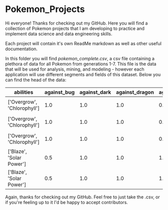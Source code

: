 # Pokemon_Projects

Hi everyone! Thanks for checking out my GitHub. Here you will find a collection of Pokemon projects that 
I am developing to practice and implement data science and data engineering skills.

Each project will contain it's own ReadMe markdown as well as other useful documentation. 

In this folder you will find *pokemon_complete.csv*, a csv file containing a plethora of data for all Pokemon from generations 1-7. This file is the data that will be used for analysis, mining, and modeling - however each application will use different segments and fields of this dataset. Below you can find the head of the data:

| abilities | against_bug | against_dark | against_dragon | against_electric | against_fairy | against_fight | against_fire | against_flying | against_ghost | against_grass | against_ground | against_ice | against_normal | against_poison | against_psychic | against_rock | against_steel | against_water | attack | base_egg_steps | base_happiness | base_total | capture_rate | classfication | defense | experience_growth | height_m | hp | japanese_name | name | percentage_male | pokedex_number | sp_attack | sp_defense | speed | type1 | type2 | weight_kg | generation | is_legendary |
|-------------|-------------|-------------|-------------|-------------|-------------|-------------|-------------|-------------|-------------|-------------|-------------|-------------|-------------|-------------|-------------|-------------|-------------|-------------|-------------|-------------|-------------|-------------|-------------|-------------|-------------|-------------|-------------|-------------|-------------|-------------|-------------|-------------|-------------|-------------|-------------|-------------|-------------|-------------|-------------|-------------|
| ['Overgrow', 'Chlorophyll'] | 1.0 | 1.0 | 1.0 | 0.5 | 0.5 | 0.5 | 2.0 | 2.0 | 1.0 | 0.25 | 1.0 | 2.0 | 1.0 | 1.0 | 2.0 | 1.0 | 1.0 | 0.5 | 49 | 5120 | 70 | 318 | 45 | Seed Pokémon | 49 | 1059860 | 0.7 | 45 | Fushigidaneフシギダネ | Bulbasaur | 88.1 | 1 | 65 | 65 | 45 | grass | poison | 6.9 | 1 | 0|
|['Overgrow', 'Chlorophyll'] | 1.0 | 1.0 | 1.0 | 0.5 | 0.5 | 0.5 | 2.0 | 2.0 | 1.0 | 0.25 | 1.0 | 2.0 | 1.0 | 1.0 | 2.0 | 1.0 | 1.0 | 0.5 | 62 | 5120 | 70 | 405 | 45 | Seed Pokémon | 63 | 1059860 | 1.0 | 60 | Fushigisouフシギソウ | Ivysaur | 88.1 | 2 | 80 | 80 | 60 | grass | poison | 13.0 | 1 | 0 |
|['Overgrow', 'Chlorophyll'] | 1.0 | 1.0 | 1.0 | 0.5 | 0.5 | 0.5 | 2.0 | 2.0 | 1.0 | 0.25 | 1.0 | 2.0 | 1.0 | 1.0 | 2.0 | 1.0 | 1.0 | 0.5 | 100 | 5120 | 70 | 625 | 45 | Seed Pokémon | 123 | 1059860 | 2.0 | 80 | Fushigibanaフシギバナ | Venusaur | 88.1 | 3 | 122 | 120 | 80 | grass | poison | 100.0 | 1 | 0 |
| ['Blaze', 'Solar Power'] | 0.5 | 1.0 | 1.0 | 1.0 | 0.5 | 1.0 | 0.5 | 1.0 | 1.0 | 0.5 | 2.0 | 0.5 | 1.0 | 1.0 | 1.0 | 2.0 | 0.5 | 2.0 | 52 | 5120 | 70 | 309 | 45 | Lizard Pokémon | 43 | 1059860 | 0.6 | 39 | Hitokageヒトカゲ | Charmander | 88.1 | 4 | 60 | 50 | 65 | fire | nan | 8.5 | 1 | 0
| ['Blaze', 'Solar Power'] | 0.5 | 1.0 | 1.0 | 1.0 | 0.5 | 1.0 | 0.5 | 1.0 | 1.0 | 0.5 | 2.0 | 0.5 | 1.0 | 1.0 | 1.0 | 2.0 | 0.5 | 2.0 | 64 | 5120 | 70 | 405 | 45 | Flame Pokémon | 58 | 1059860 | 1.1 | 58 | Lizardoリザード | Charmeleon | 88.1 | 5 | 80 | 65 | 80 | fire | nan | 19.0 | 1 | 0 |

Again, thanks for checking out my GitHub. Feel free to just take the .csv, or if you're feeling up to it I'd be happy to accept contributors.
